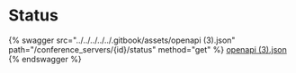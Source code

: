 # Status

{% swagger src="../../../../../.gitbook/assets/openapi (3).json" path="/conference_servers/{id}/status" method="get" %}
[openapi (3).json](<../../../../../.gitbook/assets/openapi (3).json>)
{% endswagger %}

